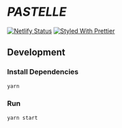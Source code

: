 # _PASTELLE_
[![Netlify Status](https://api.netlify.com/api/v1/badges/3bd43b06-8838-41ff-831a-4655264da6bd/deploy-status)](https://app.netlify.com/sites/pastelle/deploys)
[![Styled With Prettier](https://img.shields.io/badge/code_style-prettier-ff69b4.svg)](https://prettier.io/)

## Development

### Install Dependencies

```bash
yarn
```

### Run

```bash
yarn start
```

